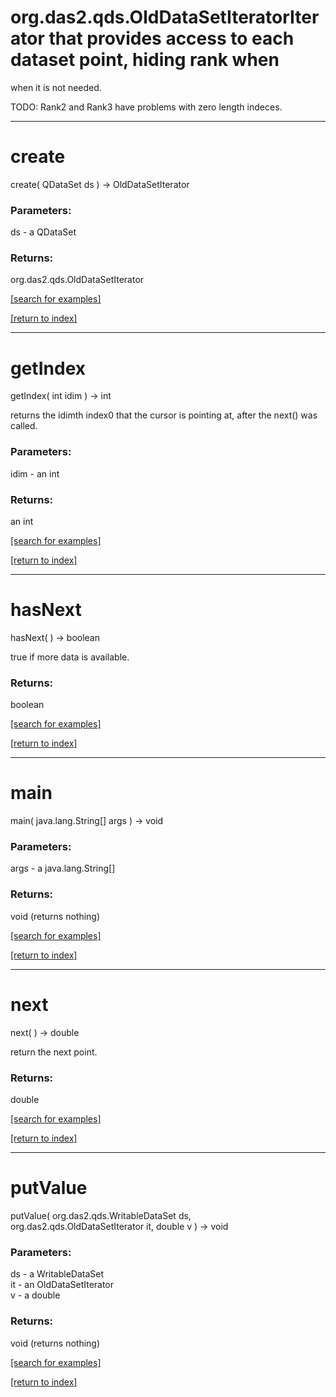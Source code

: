 # org.das2.qds.OldDataSetIteratorIterator that provides access to each dataset point, hiding rank when
 when it is not needed.
 
 TODO: Rank2 and Rank3 have problems with zero length indeces.
***
<a name="create"></a>
# create
create( QDataSet ds ) &rarr; OldDataSetIterator



### Parameters:
ds - a QDataSet

### Returns:
org.das2.qds.OldDataSetIterator


<a href="https://github.com/autoplot/dev/search?q=create&unscoped_q=create">[search for examples]</a>

<a href="https://github.com/autoplot/documentation/blob/master/javadoc/index-all.md">[return to index]</a>

***
<a name="getIndex"></a>
# getIndex
getIndex( int idim ) &rarr; int

returns the idimth index0 that the cursor is pointing at, after 
 the next() was called.

### Parameters:
idim - an int

### Returns:
an int


<a href="https://github.com/autoplot/dev/search?q=getIndex&unscoped_q=getIndex">[search for examples]</a>

<a href="https://github.com/autoplot/documentation/blob/master/javadoc/index-all.md">[return to index]</a>

***
<a name="hasNext"></a>
# hasNext
hasNext(  ) &rarr; boolean

true if more data is available.

### Returns:
boolean


<a href="https://github.com/autoplot/dev/search?q=hasNext&unscoped_q=hasNext">[search for examples]</a>

<a href="https://github.com/autoplot/documentation/blob/master/javadoc/index-all.md">[return to index]</a>

***
<a name="main"></a>
# main
main( java.lang.String[] args ) &rarr; void



### Parameters:
args - a java.lang.String[]

### Returns:
void (returns nothing)


<a href="https://github.com/autoplot/dev/search?q=main&unscoped_q=main">[search for examples]</a>

<a href="https://github.com/autoplot/documentation/blob/master/javadoc/index-all.md">[return to index]</a>

***
<a name="next"></a>
# next
next(  ) &rarr; double

return the next point.

### Returns:
double


<a href="https://github.com/autoplot/dev/search?q=next&unscoped_q=next">[search for examples]</a>

<a href="https://github.com/autoplot/documentation/blob/master/javadoc/index-all.md">[return to index]</a>

***
<a name="putValue"></a>
# putValue
putValue( org.das2.qds.WritableDataSet ds, org.das2.qds.OldDataSetIterator it, double v ) &rarr; void



### Parameters:
ds - a WritableDataSet
<br>it - an OldDataSetIterator
<br>v - a double

### Returns:
void (returns nothing)


<a href="https://github.com/autoplot/dev/search?q=putValue&unscoped_q=putValue">[search for examples]</a>

<a href="https://github.com/autoplot/documentation/blob/master/javadoc/index-all.md">[return to index]</a>

